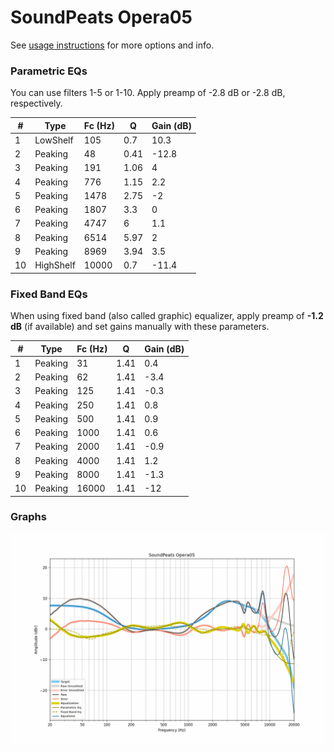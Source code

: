 # SoundPeats Opera05
See [usage instructions](https://github.com/jaakkopasanen/AutoEq#usage) for more options and info.

### Parametric EQs
You can use filters 1-5 or 1-10. Apply preamp of -2.8 dB or -2.8 dB, respectively.

|   # | Type      |   Fc (Hz) |    Q |   Gain (dB) |
|-----|-----------|-----------|------|-------------|
|   1 | LowShelf  |       105 | 0.7  |        10.3 |
|   2 | Peaking   |        48 | 0.41 |       -12.8 |
|   3 | Peaking   |       191 | 1.06 |         4   |
|   4 | Peaking   |       776 | 1.15 |         2.2 |
|   5 | Peaking   |      1478 | 2.75 |        -2   |
|   6 | Peaking   |      1807 | 3.3  |         0   |
|   7 | Peaking   |      4747 | 6    |         1.1 |
|   8 | Peaking   |      6514 | 5.97 |         2   |
|   9 | Peaking   |      8969 | 3.94 |         3.5 |
|  10 | HighShelf |     10000 | 0.7  |       -11.4 |

### Fixed Band EQs
When using fixed band (also called graphic) equalizer, apply preamp of **-1.2 dB** (if available) and set gains manually with these parameters.

|   # | Type    |   Fc (Hz) |    Q |   Gain (dB) |
|-----|---------|-----------|------|-------------|
|   1 | Peaking |        31 | 1.41 |         0.4 |
|   2 | Peaking |        62 | 1.41 |        -3.4 |
|   3 | Peaking |       125 | 1.41 |        -0.3 |
|   4 | Peaking |       250 | 1.41 |         0.8 |
|   5 | Peaking |       500 | 1.41 |         0.9 |
|   6 | Peaking |      1000 | 1.41 |         0.6 |
|   7 | Peaking |      2000 | 1.41 |        -0.9 |
|   8 | Peaking |      4000 | 1.41 |         1.2 |
|   9 | Peaking |      8000 | 1.41 |        -1.3 |
|  10 | Peaking |     16000 | 1.41 |       -12   |

### Graphs
![](./SoundPeats%20Opera05.png)

